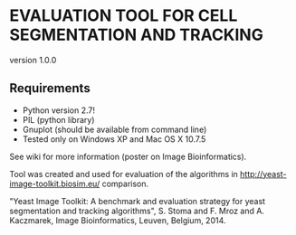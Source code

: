 # EVALUATION TOOL FOR CELL SEGMENTATION AND TRACKING
version 1.0.0

## Requirements
- Python version 2.7!
- PIL (python library)
- Gnuplot (should be available from command line)
- Tested only on Windows XP and Mac OS X 10.7.5

See wiki for more information (poster on Image Bioinformatics).

Tool was created and used for evaluation of the algorithms in http://yeast-image-toolkit.biosim.eu/ comparison.

"Yeast Image Toolkit: A benchmark and evaluation strategy for yeast segmentation and tracking algorithms", S. Stoma and F. Mroz and A. Kaczmarek, Image Bioinformatics, Leuven, Belgium, 2014.
